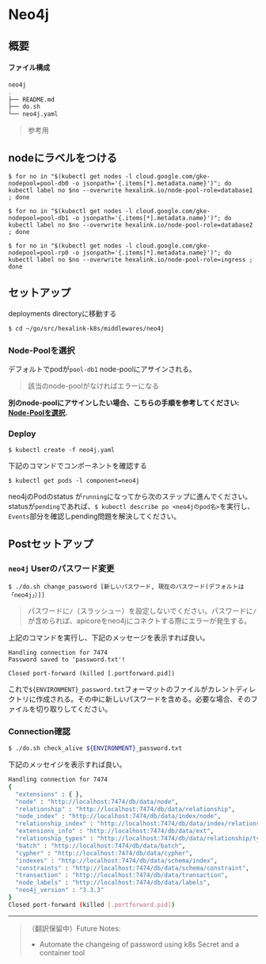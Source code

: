 # Neo4j

## 概要

#### ファイル構成

```bash
neo4j
.
├── README.md
├── do.sh
└── neo4j.yaml
```

> 参考用

## nodeにラベルをつける
```
$ for no in "$(kubectl get nodes -l cloud.google.com/gke-nodepool=pool-db0 -o jsonpath='{.items[*].metadata.name}')"; do kubectl label no $no --overwrite hexalink.io/node-pool-role=database1 ; done

$ for no in "$(kubectl get nodes -l cloud.google.com/gke-nodepool=pool-db1 -o jsonpath='{.items[*].metadata.name}')"; do kubectl label no $no --overwrite hexalink.io/node-pool-role=database2 ; done

$ for no in "$(kubectl get nodes -l cloud.google.com/gke-nodepool=pool-rp0 -o jsonpath='{.items[*].metadata.name}')"; do kubectl label no $no --overwrite hexalink.io/node-pool-role=ingress ; done
```



## セットアップ

deployments directoryに移動する

```bash
$ cd ~/go/src/hexalink-k8s/middlewares/neo4j
```

### Node-Poolを選択

デフォルトでpodが`pool-db1` node-poolにアサインされる。
> 該当のnode-poolがなければエラーになる

**別のnode-poolにアサインしたい場合、こちらの手順を参考してください: [Node-Poolを選択](selecting_node-pool.md).**

### Deploy

```
$ kubectl create -f neo4j.yaml
```

下記のコマンドでコンポーネントを確認する

```
$ kubectl get pods -l component=neo4j
```
neo4jのPodのstatus が`running`になってから次のステップに進んでください。statusが`pending`であれば、`$ kubectl describe po <neo4jのpod名>`を実行し、`Events`部分を確認しpending問題を解決してください。


## Postセットアップ

### `neo4j` Userのパスワード変更


```
$ ./do.sh change_password [新しいパスワード, 現在のパスワード(デフォルトは「neo4j」）]]
```
>パスワードに`/`（スラッシュー）を設定しないでください。パスワードに`/`が含められば、apicoreをneo4jにコネクトする際にエラーが発生する。

上記のコマンドを実行し、下記のメッセージを表示すれば良い。

```
Handling connection for 7474
Password saved to 'password.txt'!

Closed port-forward (killed [.portforward.pid])
```

これで`${ENVIRONMENT}_password.txt`フォーマットのファイルがカレントディレクトリに作成される。その中に新しいパスワードを含める。必要な場合、そのファイルを切り取りしてください。

### Connection確認

```bash
$ ./do.sh check_alive ${ENVIRONMENT}_password.txt
```

下記のメッセイジを表示すれば良い。

```bash
Handling connection for 7474
{
  "extensions" : { },
  "node" : "http://localhost:7474/db/data/node",
  "relationship" : "http://localhost:7474/db/data/relationship",
  "node_index" : "http://localhost:7474/db/data/index/node",
  "relationship_index" : "http://localhost:7474/db/data/index/relationship",
  "extensions_info" : "http://localhost:7474/db/data/ext",
  "relationship_types" : "http://localhost:7474/db/data/relationship/types",
  "batch" : "http://localhost:7474/db/data/batch",
  "cypher" : "http://localhost:7474/db/data/cypher",
  "indexes" : "http://localhost:7474/db/data/schema/index",
  "constraints" : "http://localhost:7474/db/data/schema/constraint",
  "transaction" : "http://localhost:7474/db/data/transaction",
  "node_labels" : "http://localhost:7474/db/data/labels",
  "neo4j_version" : "3.3.3"
}
Closed port-forward (killed [.portforward.pid])
```

---

> （翻訳保留中）Future Notes:
> - Automate the changeing of password using k8s Secret and a container tool